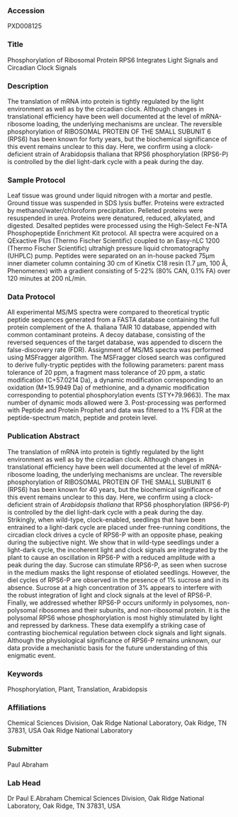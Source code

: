 ### Accession
PXD008125

### Title
Phosphorylation of Ribosomal Protein RPS6 Integrates Light Signals and Circadian Clock Signals

### Description
The translation of mRNA into protein is tightly regulated by the light environment as well as by the circadian clock. Although changes in translational efficiency have been well documented at the level of mRNA-ribosome loading, the underlying mechanisms are unclear. The reversible phosphorylation of RIBOSOMAL PROTEIN OF THE SMALL SUBUNIT 6 (RPS6) has been known for forty years, but the biochemical significance of this event remains unclear to this day. Here, we confirm using a clock-deficient strain of Arabidopsis thaliana that RPS6 phosphorylation (RPS6-P) is controlled by the diel light-dark cycle with a peak during the day.

### Sample Protocol
Leaf tissue was ground under liquid nitrogen with a mortar and pestle. Ground tissue was suspended in SDS lysis buffer. Proteins were extracted by methanol/water/chloroform precipitation. Pelleted proteins were resuspended in urea. Proteins were denatured, reduced, alkylated, and digested. Desalted peptides were processed using the High-Select Fe-NTA Phosphopeptide Enrichment Kit protocol.  All spectra were acquired on a QExactive Plus (Thermo Fischer Scientific) coupled to an Easy-nLC 1200 (Thermo Fischer Scientific) ultrahigh pressure liquid chromatography (UHPLC) pump. Peptides were separated on an in-house packed 75µm inner diameter column containing 30 cm of Kinetix C18 resin (1.7 µm, 100 Å, Phenomenex) with a gradient consisting of 5-22% (80% CAN, 0.1% FA) over 120 minutes at 200 nL/min.

### Data Protocol
All experimental MS/MS spectra were compared to theoretical tryptic peptide sequences generated from a FASTA database containing the full protein complement of the A. thaliana TAIR 10 database, appended with common contaminant proteins. A decoy database, consisting of the reversed sequences of the target database, was appended to discern the false-discovery rate (FDR). Assignment of MS/MS spectra was performed using MSFragger algorithm. The MSFragger closed search was configured to derive fully-tryptic peptides with the following parameters: parent mass tolerance of 20 ppm, a fragment mass tolerance of 20 ppm, a static modification (C+57.0214 Da), a dynamic modification corresponding to an oxidation (M+15.9949 Da) of methionine, and a dynamic modification corresponding to potential phosphorylation events (STY+79.9663). The max number of dynamic mods allowed were 3. Post-processing was performed with Peptide and Protein Prophet and data was filtered to a 1% FDR at the peptide-spectrum match, peptide and protein level.

### Publication Abstract
The translation of mRNA into protein is tightly regulated by the light environment as well as by the circadian clock. Although changes in translational efficiency have been well documented at the level of mRNA-ribosome loading, the underlying mechanisms are unclear. The reversible phosphorylation of RIBOSOMAL PROTEIN OF THE SMALL SUBUNIT 6 (RPS6) has been known for 40 years, but the biochemical significance of this event remains unclear to this day. Here, we confirm using a clock-deficient strain of <i>Arabidopsis thaliana</i> that RPS6 phosphorylation (RPS6-P) is controlled by the diel light-dark cycle with a peak during the day. Strikingly, when wild-type, clock-enabled, seedlings that have been entrained to a light-dark cycle are placed under free-running conditions, the circadian clock drives a cycle of RPS6-P with an opposite phase, peaking during the subjective night. We show that in wild-type seedlings under a light-dark cycle, the incoherent light and clock signals are integrated by the plant to cause an oscillation in RPS6-P with a reduced amplitude with a peak during the day. Sucrose can stimulate RPS6-P, as seen when sucrose in the medium masks the light response of etiolated seedlings. However, the diel cycles of RPS6-P are observed in the presence of 1% sucrose and in its absence. Sucrose at a high concentration of 3% appears to interfere with the robust integration of light and clock signals at the level of RPS6-P. Finally, we addressed whether RPS6-P occurs uniformly in polysomes, non-polysomal ribosomes and their subunits, and non-ribosomal protein. It is the polysomal RPS6 whose phosphorylation is most highly stimulated by light and repressed by darkness. These data exemplify a striking case of contrasting biochemical regulation between clock signals and light signals. Although the physiological significance of RPS6-P remains unknown, our data provide a mechanistic basis for the future understanding of this enigmatic event.

### Keywords
Phosphorylation, Plant, Translation, Arabidopsis

### Affiliations
Chemical Sciences Division, Oak Ridge National Laboratory, Oak Ridge, TN 37831, USA
Oak Ridge National Laboratory

### Submitter
Paul Abraham

### Lab Head
Dr Paul E.Abraham
Chemical Sciences Division, Oak Ridge National Laboratory, Oak Ridge, TN 37831, USA



